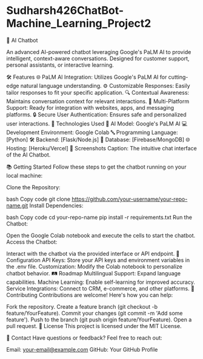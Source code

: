 # Sudharsh426ChatBot-Machine_Learning_Project2
💬 AI Chatbot

An advanced AI-powered chatbot leveraging Google's PaLM AI to provide intelligent, context-aware conversations. Designed for customer support, personal assistants, or interactive learning.


🛠️ Features
🌐 PaLM AI Integration: Utilizes Google's PaLM AI for cutting-edge natural language understanding.
⚙️ Customizable Responses: Easily tailor responses to fit your specific application.
🔍 Contextual Awareness: Maintains conversation context for relevant interactions.
📱 Multi-Platform Support: Ready for integration with websites, apps, and messaging platforms.
🔒 Secure User Authentication: Ensures safe and personalized user interactions.
🚀 Technologies Used
🧠 AI Model: Google's PaLM AI
💻 Development Environment: Google Colab
🔤 Programming Language: [Python]
🛠️ Backend: [Flask/Node.js]
💾 Database: [Firebase/MongoDB]
🌐 Hosting: [Heroku/Vercel]
🎨 Screenshots
Caption: The intuitive chat interface of the AI Chatbot.

📚 Getting Started
Follow these steps to get the chatbot running on your local machine:

Clone the Repository:

bash
Copy code
git clone https://github.com/your-username/your-repo-name.git
Install Dependencies:

bash
Copy code
cd your-repo-name
pip install -r requirements.txt
Run the Chatbot:

Open the Google Colab notebook and execute the cells to start the chatbot.
Access the Chatbot:

Interact with the chatbot via the provided interface or API endpoint.
🔧 Configuration
API Keys: Store your API keys and environment variables in the .env file.
Customization: Modify the Colab notebook to personalize chatbot behavior.
🛤️ Roadmap
 Multilingual Support: Expand language capabilities.
 Machine Learning: Enable self-learning for improved accuracy.
 Service Integrations: Connect to CRM, e-commerce, and other platforms.
🤝 Contributing
Contributions are welcome! Here's how you can help:

Fork the repository.
Create a feature branch (git checkout -b feature/YourFeature).
Commit your changes (git commit -m 'Add some feature').
Push to the branch (git push origin feature/YourFeature).
Open a pull request.
🧾 License
This project is licensed under the MIT License.

📧 Contact
Have questions or feedback? Feel free to reach out:

Email: your-email@example.com
GitHub: Your GitHub Profile
